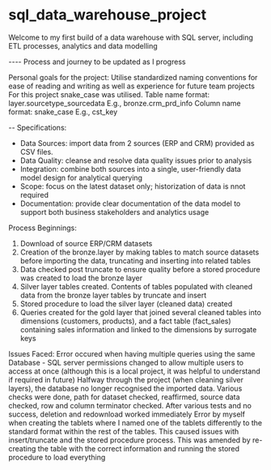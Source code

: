# sql_data_warehouse_project

Welcome to my first build of a data warehouse with SQL server, including ETL processes, analytics and data modelling

---- Process and journey to be updated as I progress

Personal goals for the project:
    Utilise standardized naming conventions for ease of reading and writing as well as experience for future team projects
    For this project snake_case was utilised. 
    Table name format: layer.sourcetype_sourcedata
    E.g., bronze.crm_prd_info
    Column name format: snake_case
    E.g., cst_key

-- Specifications:
* Data Sources: import data from 2 sources (ERP and CRM) provided as CSV files.
* Data Quality: cleanse and resolve data quality issues prior to analysis
* Integration: combine both sources into a single, user-friendly data model design for analytical querying
* Scope: focus on the latest dataset only; historization of data is nnot required
* Documentation: provide clear documentation of the data model to support both business stakeholders and analytics usage


Process Beginnings: 
1) Download of source ERP/CRM datasets
2) Creation of the bronze.layer by making tables to match source datasets before importing the data, truncating and inserting into related tables
3) Data checked post truncate to ensure quality before a stored procedure was created to load the bronze layer
4) Silver layer tables created. Contents of tables populated with cleaned data from the bronze layer tables by truncate and insert
5) Stored procedure to load the silver layer (cleaned data) created
6) Queries created for the gold layer that joined several cleaned tables into dimensions (customers, products), and a fact table (fact_sales) containing sales information and linked to the dimensions by surrogate keys


Issues Faced:
Error occured when having multiple queries using the same Database - SQL server permissions changed to allow multiple users to access at once (although this is a local project, it was helpful to understand if required in future)
Halfway through the project (when cleaning silver layers), the database no longer recognised the imported data. Various checks were done, path for dataset checked, reaffirmed, source data checked, row and column terminator checked. After various tests and no success, deletion and redownload worked immediately
Error by myself when creating the tablets where I named one of the tablets differently to the standard format within the rest of the tables. This caused issues with insert/truncate and the stored procedure process. This was amended by re-creating the table with the correct information and running the stored procedure to load everything

